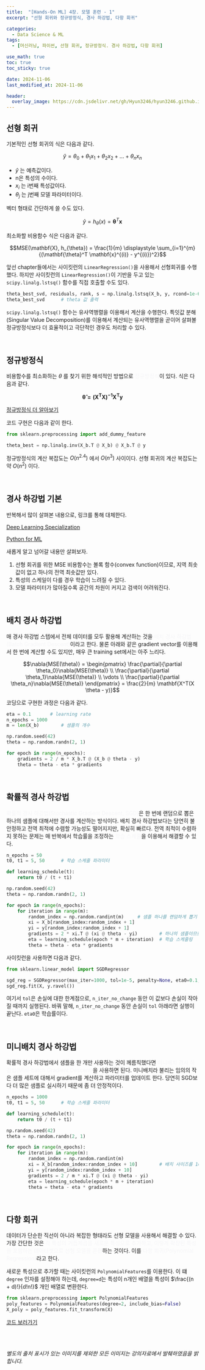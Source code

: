 ```yaml
---
title:  "[Hands-On ML] 4장. 모델 훈련 - 1"
excerpt: "선형 회귀와 정규방정식, 경사 하강법, 다항 회귀"

categories:
  - Data Science & ML
tags:
  - [머신러닝, 파이썬, 선형 회귀, 정규방정식. 경사 하강법, 다항 회귀]

use_math: true
toc: true
toc_sticky: true

date: 2024-11-06
last_modified_at: 2024-11-06

header:
  overlay_image: https://cdn.jsdelivr.net/gh/Hyun3246/hyun3246.github.io@master/image/overlay image/Hands-on ML.png
---
```

## 선형 회귀
기본적인 선형 회귀의 식은 다음과 같다.

$$\hat{y} = \theta_0 + \theta_1 x_1 + \theta_2 x_2 + ...+ \theta_n x_n$$

- $\hat{y}$ 는 예측값이다.
- n은 특성의 수이다.
- $x_i$ 는 i번째 특성값이다.
- $\theta_j$ 는 j번째 모델 파라미터이다.

벡터 형태로 간단하게 쓸 수도 있다.

$$\hat{y} = h_{\theta}(x) = \mathbf{\theta}^T \mathbf{x}$$

최소화할 비용함수 식은 다음과 같다.

$$MSE(\mathbf{X}, h_{\theta})  = \frac{1}{m} \displaystyle \sum_{i=1}^{m}{(\mathbf{\theta}^T \mathbf{x}^{(i)} - y^{(i)})^2}$$

앞선 chapter들에서는 사이킷런의 `LinearRegression()`을 사용해서 선형회귀를 수행했다. 하지만 사이킷런의 `LinearRegression()`이 기반을 두고 있는 `scipy.linalg.lstsq()` 함수를 직접 호출할 수도 있다.

```python
theta_best_svd, residuals, rank, s = np.linalg.lstsq(X_b, y, rcond=1e-6)
theta_best_svd      # theta 값 출력
```

`scipy.linalg.lstsq()` 함수는 유사역행렬을 이용해서 계산을 수행한다. 특잇값 분해(Singular Value Decomposition)를 이용해서 계산되는 유사역행렬을 곧이어 살펴볼 정규방정식보다 더 효율적이고 극단적인 경우도 처리할 수 있다.

<br/>

## 정규방정식
비용함수를 최소화하는 $\theta$ 를 찾기 위한 해석적인 방법으로 <span style="color:#F5F5F7">정규방정식</span>이 있다. 식은 다음과 같다.

$$\mathbf{\hat{\theta} = (X^T X)^{-1} X^T y}$$

[정규방정식 더 알아보기](https://github.com/Hyun3246/Code-Warehouse/tree/c4b490aa4e205308f5c39c95834f797fbaf7afb5/Linear%20Algebra%20for%20AI)

코드 구현은 다음과 같이 한다.

```python
from sklearn.preprocessing import add_dummy_feature

theta_best = np.linalg.inv(X_b.T @ X_b) @ X_b.T @ y
```
정규방정식의 계산 복잡도는 $O(n^{2.4})$ 에서 $O(n^{3})$ 사이이다. 선형 회귀의 계산 복잡도는 약 $O(n^{2})$ 이다.

<br/>

## 경사 하강법 기본
반복해서 많이 살펴본 내용으로, 링크를 통해 대체한다.

[Deep Learning Specialization](https://hyun3246.github.io/data%20science%20&%20ml/Deep-Learning-Specialization-1%EB%8B%A8%EA%B3%84-2.-%EC%8B%A0%EA%B2%BD%EB%A7%9D%EA%B3%BC-%EB%A1%9C%EC%A7%80%EC%8A%A4%ED%8B%B1%ED%9A%8C%EA%B7%80/#%EA%B2%BD%EC%82%AC%ED%95%98%EA%B0%95%EB%B2%95)

[Python for ML](https://hyun3246.github.io/data%20science%20&%20ml/%EB%A8%B8%EC%8B%A0%EB%9F%AC%EB%8B%9D%EC%9D%84-%EC%9C%84%ED%95%9C-%ED%8C%8C%EC%9D%B4%EC%8D%AC-14.-Linear-Regression-3/#%EA%B2%BD%EC%82%AC-%ED%95%98%EA%B0%95%EB%B2%95)

새롭게 알고 넘어갈 내용만 살펴보자.

1. 선형 회귀를 위한 MSE 비용함수는 볼록 함수(convex function)이므로, 지역 최솟값이 없고 하나의 전역 최솟값만 있다.
2. 특성의 스케일이 다를 경우 학습이 느려질 수 있다.
3. 모델 파라미터가 많아질수록 공간의 차원이 커지고 검색이 어려워진다.

<br/>

## 배치 경사 하강법
매 경사 하강법 스텝에서 전체 데이터를 모두 활용해 계산하는 것을 <span style="color:#F5F5F7">배치 경사 하강법(Batch Gradient Descent)</span>이라고 한다. 물론 아래와 같은 gradient vector를 이용해서 한 번에 계산할 수도 있지만, 매우 큰 training set에서는 아주 느리다.

$$\nabla{MSE(\theta)} =  \begin{pmatrix}
  \frac{\partial}{\partial \theta_0}\nabla{MSE(\theta)} \\
 \frac{\partial}{\partial \theta_1}\nabla{MSE(\theta)}  \\
  \vdots  \\
  \frac{\partial}{\partial \theta_n}\nabla{MSE(\theta)}
 \end{pmatrix} = \frac{2}{m} \mathbf{X^T(X \theta - y)}$$

코딩으로 구현한 과정은 다음과 같다.

```python
eta = 0.1       # learning rate
n_epochs = 1000
m = len(X_b)        # 샘플의 개수

np.random.seed(42)
theta = np.random.randn(2, 1)

for epoch in range(n_epochs):
    gradients = 2 / m * X_b.T @ (X_b @ theta - y)
    theta = theta - eta * gradients
```

<br/>

## 확률적 경사 하강법
<span style="color:#F5F5F7">확률적 경사 하강법(Stochastic Gradient Descent, SGD)</span>은 한 번에 랜덤으로 뽑은 하나의 샘플에 대해서만 경사를 계산하는 방식이다. 배치 경사 하강법보다는 당연히 불안정하고 전역 최적에 수렴할 가능성도 떨어지지만, 확실히 빠르다. 전역 최적이 수렴하지 못하는 문제는 매 반복에서 학습률을 조정하는 <span style="color:#F5F5F7">학습 스케줄</span>을 이용해서 해결할 수 있다.

```python
n_epochs = 50
t0, t1 = 5, 50      # 학습 스케줄 파라미터

def learning_schedule(t):
    return t0 / (t + t1)

np.random.seed(42)
theta = np.random.randn(2, 1)

for epoch in range(n_epochs):
    for iteration in range(m):
        random_index = np.random.randint(m)     # 샘플 하나를 랜덤하게 뽑기 위한 index 선정
        xi = X_b[random_index:random_index + 1]
        yi = y[random_index:random_index + 1]
        gradients = 2 * xi.T @ (xi @ theta - yi)        # 하나의 샘플이므로 m으로 나눌 필요 없다.
        eta = learning_schedule(epoch * m + iteration)  # 학습 스케줄링
        theta = theta - eta * gradients
```

사이킷런을 사용하면 다음과 같다.

```python
from sklearn.linear_model import SGDRegressor

sgd_reg = SGDRegressor(max_iter=1000, tol=1e-5, penalty=None, eta0=0.1, n_iter_no_change=100, random_state=42)
sgd_reg.fit(X, y.ravel())
```

여기서 `tol`은 손실에 대한 한계점으로, `n_iter_no_change` 동안 이 값보다 손실이 작아질 때까지 실행된다. 바꿔 말해, `n_iter_no_change` 동안 손실이 `tol` 아래라면 실행이 끝난다. `eta0`은 학습률이다.

<br/>

## 미니배치 경사 하강법
확률적 경사 하강법에서 샘플을 한 개만 사용하는 것이 께름칙했다면 <span style="color:#F5F5F7">미니배치 경사 하강법(Mini-batch Gradient Descent)</span>을 사용하면 된다. 미니배치라 불리는 임의의 작은 샘플 세트에 대해서 gradient를 계산하고 파라미터를 업데이트 한다. 당연히 SGD보다 더 많은 샘플로 실시하기 때문에 좀 더 안정적이다.

```python
n_epochs = 1000
t0, t1 = 5, 50      # 학습 스케줄 파라미터

def learning_schedule(t):
    return t0 / (t + t1)

np.random.seed(42)
theta = np.random.randn(2, 1)

for epoch in range(n_epochs):
    for iteration in range(m):
        random_index = np.random.randint(m)
        xi = X_b[random_index:random_index + 10]        # 배치 사이즈를 10으로 정함.
        yi = y[random_index:random_index + 10]
        gradients = 2 / m * xi.T @ (xi @ theta - yi)
        eta = learning_schedule(epoch * m + iteration)
        theta = theta - eta * gradients
```

<br/>

## 다항 회귀
데이터가 단순한 직선이 아니라 복잡한 형태라도 선형 모델을 사용해서 해결할 수 있다. 가장 간단한 것은 <span style="color:#F5F5F7">각 특성의 거듭제곱을 새로운 특성으로 추가하고, 이렇게 확장된 특성을 포함하는 데이터셋으로 선형 모델을 훈련</span>하는 것이다. 이를 <span style="color:#F5F5F7">다항 회귀(Polynomial Regression)</span>라고 한다.

새로운 특성으로 추가할 때는 사이킷런의 `PolynomialFeatures`를 이용한다. 이 떄 `degree` 인자를 설정해야 하는데, `degree=d`는 특성이 n개인 배열을 특성이 $\frac{(n + d)!}{d!n!}$ 개인 배열로 변환한다.

```python
from sklearn.preprocessing import PolynomialFeatures
poly_features = PolynomialFeatures(degree=2, include_bias=False)
X_poly = poly_features.fit_transform(X)
```

[코드 보러가기](https://github.com/Hyun3246/Code-Warehouse/blob/c4b490aa4e205308f5c39c95834f797fbaf7afb5/Hands-On%20ML/Chapter%204/Normal%20Equation%2C%20Gradient%20Descent%2C%20Polynomial%20Regression.ipynb)


<br/>
<br/>

*별도의 출처 표시가 있는 이미지를 제외한 모든 이미지는 강의자료에서 발췌하였음을 밝힙니다.*